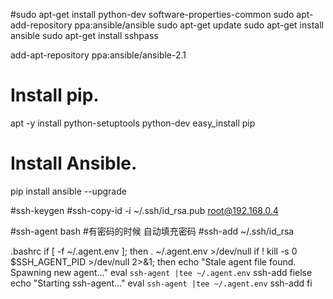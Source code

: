 #sudo apt-get install python-dev software-properties-common
sudo apt-add-repository ppa:ansible/ansible
sudo apt-get update
sudo apt-get install ansible
sudo apt-get install sshpass

add-apt-repository ppa:ansible/ansible-2.1

# Install pip.
apt -y install python-setuptools python-dev
easy_install pip
# Install Ansible.
pip install ansible  --upgrade


#ssh-keygen
#ssh-copy-id -i ~/.ssh/id_rsa.pub root@192.168.0.4

#ssh-agent bash #有密码的时候 自动填充密码
#ssh-add ~/.ssh/id_rsa

.bashrc
if [ -f ~/.agent.env ]; then
. ~/.agent.env >/dev/null
if ! kill -s 0 $SSH_AGENT_PID >/dev/null 2>&1; then
echo "Stale agent file found. Spawning new agent..."
eval `ssh-agent |tee ~/.agent.env`
ssh-add
fielse
echo "Starting ssh-agent..."
eval `ssh-agent |tee ~/.agent.env`
ssh-add
fi